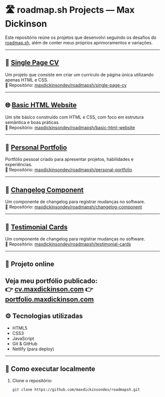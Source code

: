 # 🛣 roadmap.sh Projects — Max Dickinson

Este repositório reúne os projetos que desenvolvi seguindo os desafios do [roadmap.sh](https://roadmap.sh/), além de conter meus próprios aprimoramentos e variações.

---

## 📄 [Single Page CV](https://roadmap.sh/projects/single-page-cv)

Um projeto que consiste em criar um currículo de página única utilizando apenas HTML e CSS.  
📂 Repositório: [maxdickinsondev/roadmapsh/single-page-cv](https://github.com/maxdickinsondev/roadmapsh/tree/master/single-page-cv)

---

## 🌐 [Basic HTML Website](https://roadmap.sh/projects/basic-html-website)

Um site básico construído com HTML e CSS, com foco em estrutura semântica e boas práticas.  
📂 Repositório: [maxdickinsondev/roadmapsh/basic-html-website](https://github.com/maxdickinsondev/roadmapsh/tree/master/basic-html-website)

---

## 💼 [Personal Portfolio](https://roadmap.sh/projects/portfolio-website)

Portfólio pessoal criado para apresentar projetos, habilidades e experiências.  
📂 Repositório: [maxdickinsondev/roadmapsh/personal-portfolio](https://github.com/maxdickinsondev/roadmapsh/tree/master/personal-portfolio)

---

## 💼 [Changelog Component](https://roadmap.sh/projects/changelog-component)

Um componente de changelog para registrar mudanças no software.  
📂 Repositório: [maxdickinsondev/roadmapsh/changelog-component](https://github.com/maxdickinsondev/roadmapsh/tree/master/changelog-component)

---

## 💼 [Testimonial Cards](https://roadmap.sh/projects/testimonial-cards)

Um componente de changelog para registrar mudanças no software.  
📂 Repositório: [maxdickinsondev/roadmapsh/testimonial-cards](https://github.com/maxdickinsondev/roadmapsh/tree/master/testimonial-cards)

---

## 🚀 Projeto online

Veja meu portfólio publicado:  
👉 [cv.maxdickinson.com](https://cv.maxdickinson.com)
👉 [portfolio.maxdickinson.com](https://portfolio.maxdickinson.com)
---

## ⚙️ Tecnologias utilizadas

- HTML5  
- CSS3  
- JavaScript  
- Git & GitHub  
- Netlify (para deploy)

---

## 🧭 Como executar localmente

1. Clone o repositório:
   ```bash
   git clone https://github.com/maxdickinsondev/roadmapsh.git
